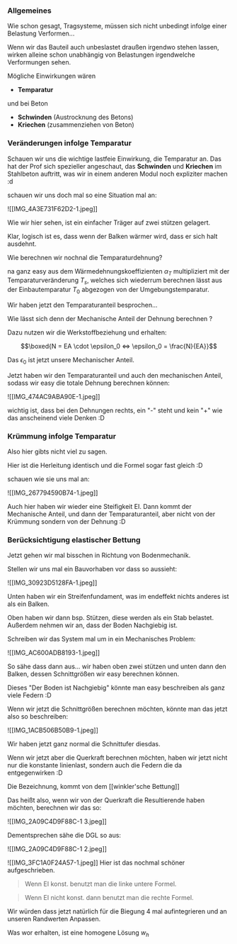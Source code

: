 ### Allgemeines

Wie schon gesagt, Tragsysteme, müssen sich nicht unbedingt infolge einer Belastung Verformen...

Wenn wir das Bauteil auch unbeslastet draußen irgendwo stehen lassen, wirken alleine schon unabhängig von Belastungen irgendwelche Verformungen sehen.

Mögliche Einwirkungen wären

- **Temparatur**

und bei Beton

- **Schwinden** (Austrocknung des Betons)
- **Kriechen** (zusammenziehen von Beton)


### Veränderungen infolge Temparatur

Schauen wir uns die wichtige lastfeie Einwirkung, die Temparatur an. Das hat der Prof sich spezieller angeschaut, das **Schwinden** und **Kriechen** im Stahlbeton auftritt, was wir in einem anderen Modul noch expliziter machen :d

schauen wir uns doch mal so eine Situation mal an:

![[IMG_4A3E731F62D2-1.jpeg]]

Wie wir hier sehen, ist ein einfacher Träger auf zwei stützen gelagert.

Klar, logisch ist es, dass wenn der Balken wärmer wird, dass er sich halt ausdehnt.

Wie berechnen wir nochnal die Temparaturdehnung?

na ganz easy aus dem Wärmedehnungskoeffizienten $\alpha_T$ multipliziert mit der Temparaturveränderung $T_s$, welches sich wiederrum berechnen lässt aus der Einbautemparatur $T_0$ abgezogen von der Umgebungstemparatur.

Wir haben jetzt den Temparaturanteil besprochen...

Wie lässt sich denn der Mechanische Anteil der Dehnung berechnen ?

Dazu nutzen wir die Werkstoffbeziehung und erhalten:

$$\boxed{N = EA \cdot \epsilon_0 ⇔ \epsilon_0 = \frac{N}{EA}}$$

Das $\epsilon_0$ ist jetzt unsere Mechanischer Anteil.

Jetzt haben wir den Temparaturanteil und auch den mechanischen Anteil, sodass wir easy die totale Dehnung berechnen können:

![[IMG_474AC9ABA90E-1.jpeg]]

wichtig ist, dass bei den Dehnungen rechts, ein "-" steht und kein "+" wie das anscheinend viele Denken :D

### Krümmung infolge Temparatur

Also hier gibts nicht viel zu sagen.

Hier ist die Herleitung identisch und die Formel sogar fast gleich :D 

schauen wie sie uns mal an:

![[IMG_267794590B74-1.jpeg]]

Auch hier haben wir wieder eine Steifigkeit EI. Dann kommt der Mechanische Anteil, und dann der Temparaturanteil, aber nicht von der Krümmung sondern von der Dehnung :D

### Berücksichtigung elastischer Bettung
Jetzt gehen wir mal bisschen in Richtung von Bodenmechanik.

Stellen wir uns mal ein Bauvorhaben vor dass so aussieht:

![[IMG_30923D5128FA-1.jpeg]]

Unten haben wir ein Streifenfundament, was im endeffekt nichts anderes ist als ein Balken.

Oben haben wir dann bsp. Stützen, diese werden als ein Stab belastet. Außerdem nehmen wir an, dass der Boden Nachgiebig ist.

Schreiben wir das System mal um in ein Mechanisches Problem:

![[IMG_AC600ADB8193-1.jpeg]]

So sähe dass dann aus... wir haben oben zwei stützen und unten dann den Balken, dessen Schnittgrößen wir easy berechnen können.

Dieses "Der Boden ist Nachgiebig" könnte man easy beschreiben als ganz viele Federn :D

Wenn wir jetzt die Schnittgrößen berechnen möchten, könnte man das jetzt also so beschreiben:

![[IMG_1ACB506B50B9-1.jpeg]]

Wir haben jetzt ganz normal die Schnittufer diesdas.

Wenn wir jetzt aber die Querkraft berechnen möchten, haben wir jetzt nicht nur die konstante linienlast, sondern auch die Federn die da entgegenwirken :D

Die Bezeichnung, kommt von dem [[winkler'sche Bettung]]

Das heißt also, wenn wir von der Querkraft die Resultierende haben möchten, berechnen wir das so:

![[IMG_2A09C4D9F88C-1 3.jpeg]]

Dementsprechen sähe die DGL so aus:

![[IMG_2A09C4D9F88C-1 2.jpeg]]

![[IMG_3FC1A0F24A57-1.jpeg]]
Hier ist das nochmal schöner aufgeschrieben.

>Wenn EI konst. benutzt man die linke untere Formel.

>Wenn EI nicht konst. dann benutzt man die rechte Formel.

Wir würden dass jetzt natürlich für die Biegung 4 mal aufintegrieren und an unseren Randwerten Anpassen.

Was wor erhalten, ist eine homogene Lösung $w_h$


